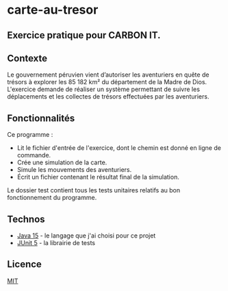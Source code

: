 # carte-au-tresor
## Exercice pratique pour CARBON IT.

## Contexte

Le gouvernement péruvien vient d’autoriser les aventuriers en quête de trésors à explorer les 85 182
km² du département de la Madre de Dios. L'exercice demande de réaliser un système permettant de suivre les
déplacements et les collectes de trésors effectuées par les aventuriers.

## Fonctionnalités

Ce programme :
- Lit le fichier d'entrée de l'exercice, dont le chemin est donné en ligne de commande.
- Crée une simulation de la carte.
- Simule les mouvements des aventuriers.
- Écrit un fichier contenant le résultat final de la simulation.

Le dossier test contient tous les tests unitaires relatifs au bon fonctionnement du programme.

## Technos

- [Java 15](https://openjdk.java.net/projects/jdk/15/) - le langage que j'ai choisi pour ce projet
- [JUnit 5](https://junit.org/junit5/docs/current/user-guide/) - la librairie de tests

## Licence
[MIT](https://choosealicense.com/licenses/mit/)